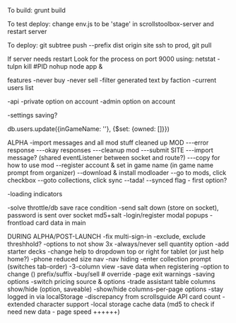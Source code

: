 To build:
grunt build

To test deploy:
change env.js to be 'stage' in scrollstoolbox-server and restart server

To deploy:
git subtree push --prefix dist origin site
ssh to prod, git pull

If server needs restart
Look for the process on port 9000 using:
netstat -tulpn
kill #PID
nohup node app &


 features
-never buy
-never sell
-filter generated text by faction
-current users list

-api
-private option on account
-admin option on account


-settings saving?

 db.users.update({inGameName: ''}, {$set: {owned: []}})


ALPHA
-import messages and all mod stuff cleaned up
MOD
---error response
---okay responses
---cleanup mod
---submit
SITE
---import message? (shared eventListener between socket and route?)
---copy for how to use mod
	--register account & set in game name (in game name prompt from organizer)
	--download & install modloader
	--go to mods, click checkbox
	--goto collections, click sync
	--tada!
	--synced flag - first option?

-loading indicators


-solve throttle/db save race condition
-send salt down (store on socket), password is sent over socket md5+salt
-login/register modal popups
-frontload card data in main


DURING ALPHA/POST-LAUNCH
-fix multi-sign-in
-exclude, exclude threshhold?
-options to not show 3x
-always/never sell quantity option
-add starter decks
-change help to dropdown top or right for tablet (or just help home?)
-phone reduced size nav
-nav hiding
-enter collection prompt (switches tab-order)
-3-column view
-save data when registering
-option to change () prefix/suffix
-buy/sell # override
-page exit warnings
-saving options
-switch pricing source & options
-trade assistant table columns show/hide (option, saveable)
-show/hide columns-per-page options
-stay logged in via localStorage
-discrepancy from scrollsguide API card count
-extended character support
-local storage cache data (md5 to check if need new data - page speed ++++++)